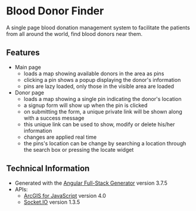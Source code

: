 # Blood Donor Finder

A single page blood donation management system to facilitate the patients from all around the world, find
blood donors near them.

## Features

- Main page
    + loads a map showing available donors in the area as pins
    + clicking a pin shows a popup displaying the donor's information
    + pins are lazy loaded, only those in the visible area are loaded
- Donor page
    + loads a map showing a single pin indicating the donor's location
    + a signup form will show up when the pin is clicked
    + on submitting the form, a unique private link will be shown along with a success message
    + this unique link can be used to show, modify or delete his/her information
    + changes are applied real time
    + the pins's location can be change by searching a location through the search box or pressing the locate widget

## Technical Information

- Generated with the [Angular Full-Stack Generator](https://github.com/DaftMonk/generator-angular-fullstack) version 3.7.5
- APIs:
    + [ArcGIS for JavaScript](https://developers.arcgis.com/javascript/) version 4.0
    + [Socket.IO](http://socket.io/) version 1.3.5
